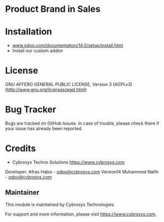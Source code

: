 Product Brand in Sales
======================

Installation
============
- www.odoo.com/documentation/14.0/setup/install.html
- Install our custom addon

License
=======
GNU AFFERO GENERAL PUBLIC LICENSE, Version 3 (AGPLv3)
(http://www.gnu.org/licenses/agpl.html)

Bug Tracker
===========
Bugs are tracked on GitHub Issues. In case of trouble, please check there if your issue has already been reported.

Credits
=======
* Cybrosys Techno Solutions <https://www.cybrosys.com>


Developer: Afras Habis - odoo@cybrosys.com
          Version14 Muhammed Nafih - odoo@cybrosys.com

Maintainer
----------

This module is maintained by Cybrosys Technologies.

For support and more information, please visit https://www.cybrosys.com.

